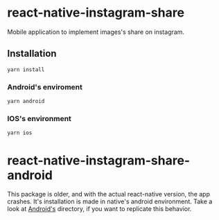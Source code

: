 # react-native-instagram-share

Mobile application to implement images's share on instagram.

## Installation

```
yarn install
```

### Android's enviroment

```
yarn android
```

### IOS's environment

```
yarn ios
```

# react-native-instagram-share-android

This package is older, and with the actual react-native version, the app crashes. It's installation is made in native's android environment. Take a look at [Android's](https://github.com/lucasGabrielDeAA/react-native-instagram-share/tree/master/android/app/src/main/java/com) directory, if you want to replicate this behavior.
